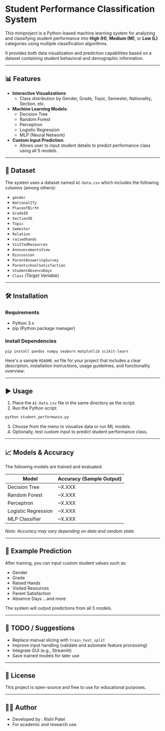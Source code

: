 # Student Performance Classification System

This miniproject is a Python-based machine learning system for analyzing and classifying student performance into **High (H)**, **Medium (M)**, or **Low (L)** categories using multiple classification algorithms.

It provides both data visualization and prediction capabilities based on a dataset containing student behavioral and demographic information.

---

## 📊 Features

- **Interactive Visualizations**:
  - Class distribution by Gender, Grade, Topic, Semester, Nationality, Section, etc.
- **Machine Learning Models**:
  - Decision Tree
  - Random Forest
  - Perceptron
  - Logistic Regression
  - MLP (Neural Network)
- **Custom Input Prediction**:
  - Allows user to input student details to predict performance class using all 5 models.

---

## 🧠 Dataset

The system uses a dataset named `AI-Data.csv` which includes the following columns (among others):

- `gender`
- `NationalITy`
- `PlaceofBirth`
- `GradeID`
- `SectionID`
- `Topic`
- `Semester`
- `Relation`
- `raisedhands`
- `VisITedResources`
- `AnnouncementsView`
- `Discussion`
- `ParentAnsweringSurvey`
- `ParentschoolSatisfaction`
- `StudentAbsenceDays`
- `Class` *(Target Variable)*

---

## 🛠️ Installation

### Requirements

- Python 3.x
- pip (Python package manager)

### Install Dependencies

```bash
pip install pandas numpy seaborn matplotlib scikit-learn
```
Here's a sample `README.md` file for your project that includes a clear description, installation instructions, usage guidelines, and functionality overview:

---

## ▶️ Usage

1. Place the `AI-Data.csv` file in the same directory as the script.
2. Run the Python script:

```bash
python student_performance.py
```

3. Choose from the menu to visualize data or run ML models.
4. Optionally, test custom input to predict student performance class.

---

## 📈 Models & Accuracy

The following models are trained and evaluated:

| Model               | Accuracy (Sample Output) |
| ------------------- | ------------------------ |
| Decision Tree       | \~X.XXX                  |
| Random Forest       | \~X.XXX                  |
| Perceptron          | \~X.XXX                  |
| Logistic Regression | \~X.XXX                  |
| MLP Classifier      | \~X.XXX                  |

*Note: Accuracy may vary depending on data and random state.*

---

## 🧪 Example Prediction

After training, you can input custom student values such as:

* Gender
* Grade
* Raised Hands
* Visited Resources
* Parent Satisfaction
* Absence Days
  ...and more

The system will output predictions from all 5 models.

---

## 🧹 TODO / Suggestions

* Replace manual slicing with `train_test_split`
* Improve input handling (validate and automate feature processing)
* Integrate GUI (e.g., Streamlit)
* Save trained models for later use

---

## 📄 License

This project is open-source and free to use for educational purposes.

---

## 🙋‍♂️ Author

* Developed by : Rishi Patel
* For academic and research use.

```

